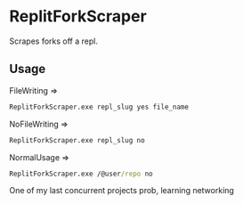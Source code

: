 # ReplitForkScraper
Scrapes forks off a repl.

## Usage
FileWriting =>
```cmd
ReplitForkScraper.exe repl_slug yes file_name
```
NoFileWriting => 
```cmd
ReplitForkScraper.exe repl_slug no
```
NormalUsage => 
```cmd
ReplitForkScraper.exe /@user/repo no
```

One of my last concurrent projects prob, learning networking
